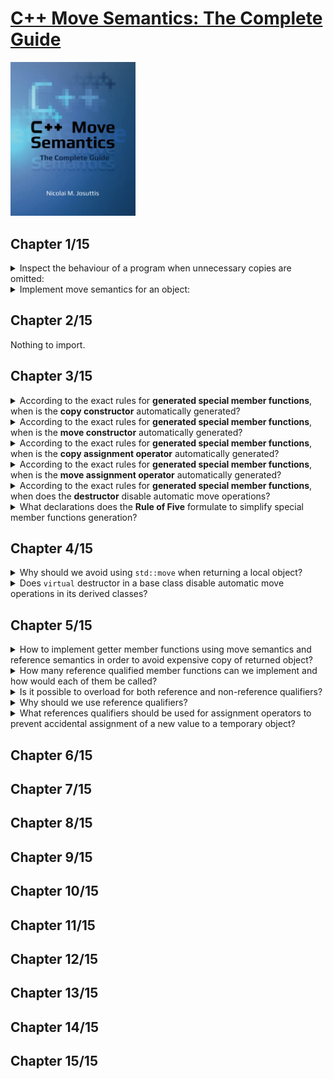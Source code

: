 # [C++ Move Semantics: The Complete Guide](https://www.amazon.com/Move-Semantics-Complete-Guide-First/dp/3967309002/ref=d_pd_sbs_sccl_2_1/135-3266014-6825219?pd_rd_w=N5nO9&content-id=amzn1.sym.3676f086-9496-4fd7-8490-77cf7f43f846&pf_rd_p=3676f086-9496-4fd7-8490-77cf7f43f846&pf_rd_r=H0GGED0Y9YFS2H3EYNDM&pd_rd_wg=rcVK4&pd_rd_r=a7164440-01e1-49bb-834a-e59ca725a1e1&pd_rd_i=3967309002&psc=1)
<img alt="9783967309003" src="../covers/9783967309003.jpg" width="200"/>

## Chapter 1/15

<details>
<summary>Inspect the behaviour of a program when unnecessary copies are omitted:</summary>

> ```cpp
> #include <vector>
> #include <string>
> 
> std::vector<std::string> f()
> {
>     std::vector<std::string> cells; // default constructed vector without allocations
>     cells.reserve(3); // allocate 3 elements of std::string
>     std::string s{"data"}; // default constructed std::string
>     cells.push_back(s); // 1st vector element copy constructed
>     cells.push_back(s+s); // default construction of temporary object
>                           // and move construction of 2nd vector element
>     cells.push_back(std::move(s)); // move constructed 3rd vector element
>                                    // empty out s object
>     return cells; // optimize out vector as return value
> }
> 
> int main()
> {
>     std::vector<std::string> v;
>     v = f(); // move assigned constructed vector by return value
> }
> ``````

> Origin: 1

> References:
> - [std::move](https://en.cppreference.com/w/cpp/utility/move)
---
</details>

<details>
<summary>Implement move semantics for an object:</summary>

> ```cpp
> #include <utility>
> 
> class bag
> {
> private:
>     unsigned int _count;
>     int* _storage;
> 
> public:
>     bag(int const& number): _count{0}, _storage{nullptr}
>     {
>         _count++;
>         _storage = new int{number};
>     }
> 
>     virtual ~bag()
>     {
>         if (_count)
>             delete _storage;
>     }
> 
>     bag(bag const& other): _count{other._count}
>     {
>         _storage = new int{*other._storage};
>     }
> 
>     bag(bag&& other): _count{other._count}, _storage{other._storage}
>     {
>         other._count = 0;
>         other._storage = nullptr;
>     }
> };
> 
> int main()
> {
>     bag a{1};
>     bag b{std::move(a)};
> }
> ``````

> Origin: 1

> References:
> - [Move constructors](https://en.cppreference.com/w/cpp/language/move_constructor "cpp/language/move_constructor")
> - [Move assignment operator](https://en.cppreference.com/w/cpp/language/move_assignment "cpp/language/move_assignment")
---
</details>

## Chapter 2/15

Nothing to import.

## Chapter 3/15

<details>
<summary>According to the exact rules for <b>generated special member functions</b>, when is the <b>copy constructor</b> automatically generated?</summary>

> The copy constructor is automatically generated when all of the following conditions are met:
> * No <b>move constructor</b> is user-declared
> * No <b>move assignment operator</b> is user-declared

> Origin: 3.3.8

> References:
> - [Copy Constructors](https://en.cppreference.com/w/cpp/language/copy_constructor)
---
</details>

<details>
<summary>According to the exact rules for <b>generated special member functions</b>, when is the <b>move constructor</b> automatically generated?</summary>

> The move constructor is automatically generated when all of the following conditions are met:
> * No <b>copy constructor</b> is user-declared
> * No <b>copy assignment operator</b> is user-declared
> * No <b>move assignment operator</b> is user-declared
> * No <b>destructor</b> is user-declared

> Origin: 3.3.8

> References:
> - [Move Constructor](https://en.cppreference.com/w/cpp/language/move_constructor)
---
</details>

<details>
<summary>According to the exact rules for <b>generated special member functions</b>, when is the <b>copy assignment operator</b> automatically generated?</summary>

> The copy assignment operator is automatically generated when all of the following conditions are met:
> * No <b>move constructor</b> is user-declared
> * No <b>move assignment operator</b> is user-declared

> Origin: 3.3.8

> References:
> [Copy Assignment Operator](https://en.cppreference.com/w/cpp/language/copy_assignment)
---
</details>

<details>
<summary>According to the exact rules for <b>generated special member functions</b>, when is the <b>move assignment operator</b> automatically generated?</summary>

> The move constructor is automatically generated when all of the following conditions are met:
> * No <b>copy constructor</b> is user-declared
> * No <b>move constructor</b> is user-declared
> * No <b>copy assignment operator</b> is user-declared
> * No <b>destructor</b> is user-declared

> Origin: 3.3.8

> References:
> [Move Assignment Operator](https://en.cppreference.com/w/cpp/language/move_assignment)
---
</details>

<details>
<summary>According to the exact rules for <b>generated special member functions</b>, when does the <b>destructor</b> disable automatic move operations?</summary>

> Declaring destructors in anyway disables the automatic generation of move operations.

> Origin: 3.3.8

> References:
> [Destructor](https://en.cppreference.com/w/cpp/language/destructor)
---
</details>

<details>
<summary>What declarations does the <b>Rule of Five</b> formulate to simplify special member functions generation?</summary>

> The guideline is to either declare all five (copy constructor, move constructor, copy assignment operator, move assignment operator, and destructor) or none of them.
> Declaration means either to implement, set as default, or set as deleted.

> Origin: 3.4

> References:
> - [The Rule of Three/Five/Zero](https://en.cppreference.com/w/cpp/language/rule_of_three)
---
</details>

## Chapter 4/15

<details>
<summary>Why should we avoid using <code>std::move</code> when returning a local object?</summary>

> Returning a local object by value automatically uses move semantics if supported.
> On the other hand, `std::move` is just a `static_cast` to an rvalue reference,
> therefore disables **return value optimization**, which usually allows the returned
> object to be used as a return value instead.
>
> ```cpp
> std::string foo()
> {
>     std::string s;
>     return std::move(s); // BAD, returns std::string&&
> }
> ``````

> Origin: 4.2

> References:
> - [std::move](https://en.cppreference.com/w/cpp/utility/move)
---
</details>

<details>
<summary>Does <code>virtual</code> destructor in a base class disable automatic move operations in its derived classes?</summary>

> Usually, in polymorphic derived classes there is no need to declare special member functions, especially virtual destructor.
>
> ```cpp
> class Base
> {
> public:
>     virtual void do_something() const = 0;
>     virtual ~Base() = default;
> };
> 
> class Derived: public Base
> {
> public:
>     virtual void do_something() const override;
>     virtual ~Derived() = default; // BAD, redundant, disables move
> };
> ``````

> Origin: 4.4.2

> References:
> - [Destructors](https://en.cppreference.com/w/cpp/language/destructor)
---
</details>

## Chapter 5/15

<details>
<summary>How to implement getter member functions using move semantics and reference semantics in order to avoid expensive copy of returned object?</summary>

> A getter returning by value is safe but each time we call it we might make a copy:
>
> ```cpp
> class Recipients
> {
> private:
>     std::vector<std::string> _names;
> public:
>     std::vector<std::string> names() const {
>         return _names;
>     }
> };
> ``````
>
> A getter returning by reference is fast but unsafe because the caller has to ensure
> that the object the returned reference refers to lives long enough.
>
> ```cpp
> class Recipients
> {
> private:
>     std::vector<std::string> _names;
> public:
>     std::vector<std::string> const& names() const {
>         return _names;
>     }
> };
> ``````
>
> This will fail when object is an rvalue reference:
>
> ```cpp
> for (std::string name: returnRecipients().names()) // undefined behavior
> {
>     if (name == "manager")
>         ...
> };
> ``````
>
> Using move semantics we can return by reference if it is safe to do so, and return
> by value if we might run into lifetime issues:
>
> ```cpp
> class Recipients
> {
> private:
>     std::vector<std::string> _names;
> public:
>     std::vector<std::string> names() && { // where we no longer need the value
>         return std::move(_names); // we steal and return by value
>     }
>     std::vector<std::string> const& names() const& { // in all other cases
>         return _names; // we give access to the member
>     }
> };
> ``````
>
> We overload the getter with different reference qualifiers in the same way as
> when overloading a function for `&&` and `const&` parameters.
>
> The version with the `&&` qualifier is used when we have an object where we
> no longer need the value, an object that is about to die or that we have marked
> with `std::move()`.
>
> The version with `const&` qualifier is used in all other cases. It is only the
> fallback if we cannot take the `&&` version. Thus this function is used if we have
> an object that is not about to die or marked with `std::move()`.
>
> We now have both good performance and safety.

> Origin: 5.1.3

> References:
> - [Non-static member functions](https://en.cppreference.com/w/cpp/language/member_functions)
---
</details>

<details>
<summary>How many reference qualified member functions can we implement and how would each of them be called?</summary>

> Since C++98 we can overload member functions for implementing a const and non-const version.
>
> ```cpp
> class C
> {
> public:
>     void foo();
>     void foo() const;
> };
> ``````
>
> Now with move semantics we have new ways to overload functions with qualifiers because
> we have different reference qualifiers.
> ```cpp
> class C
> {
> public:
>     void foo() const&;
>     void foo() &&;
>     void foo() &;
>     void foo() const&&;
> };
> 
> int main()
> {
>     C x;
>     x.foo();                // foo() &
>     C{}.foo();              // foo() &&
>     std::move(x).foo();     // foo() &&
> 
>     const C cx;
>     cx.foo();               // foo() const&
>     std::move(cx).foo();    // foo() const&&
> }
> ``````
>
> Usually, we have only two or three of these overloads, such as using `&&` and `const&`
> (and `&`) for getters.

> Origin: 5.2

> References:
> - [Non-static member functions](https://en.cppreference.com/w/cpp/language/member_functions)
---
</details>

<details>
<summary>Is it possible to overload for both reference and non-reference qualifiers?</summary>

> Overloading for both reference and value qualifiers is not allowed.
>
> ```cpp
> class C
> {
> public:
>     void foo() &&;
>     void foo() const; // ERROR
> };
> ``````

> Origin: 5.2

> References:
> - [Non-static member functions](https://en.cppreference.com/w/cpp/language/member_functions)
---
</details>

<details>
<summary>Why should we use reference qualifiers?</summary>

> Reference qualifiers allow us to implement functions differently when they are called
> for objects of a specific value category.
>
> Although we do have this feature, it is not used as much as it could be.
> In particular, we should use it to ensure that operations that modify objects are not
> called for temporary objects that are about to die.

> Origin: 5.3

> References:
> - [Non-static member functions](https://en.cppreference.com/w/cpp/language/member_functions)
---
</details>

<details>
<summary>What references qualifiers should be used for assignment operators to prevent accidental assignment of a new value to a temporary object?</summary>

> The assignment operators for strings are declared as follows:
>
> ```cpp
> namespace std {
>     template<typename charT, ...>
>     class basic_string {
>     public:
>         constexpr basic_string& operator=(const basic_string& str);
>         constexpr basic_string& operator=(basic_string&& str) noexcept(...);
>         constexpr basic_string& operator=(const charT* s);
>     };
> }
> ``````
>
> This enables accidental assignment of a new value to a temporary string:
>
> ```cpp
> std::string getString();
> getString() = "sample";     // Okay
> foo(getString() = "");      // Okay, accidental assignment instead of comparison
> ``````
>
> Accidental assignments can be prevented by using reference qualifiers:
>
> ```cpp
> namespace std {
>     template<typename charT, ...>
>     class basic_string {
>     public:
>         constexpr basic_string& operator=(const basic_string& str) &;
>         constexpr basic_string& operator=(basic_string&& str) & noexcept(...);
>         constexpr basic_string& operator=(const charT* s) &;
>     };
> }
> ``````
>
> Code like this will no longer compile:
>
> ```cpp
> std::string getString();
> getString() = "sample";     // Error
> foo(getString() = "");      // Error
> ``````
>
> In general, you should do this for every member function that might modify an object.
>
> ```cpp
> class MyType {
>     public:
>         // disable assigning value to temporary objects
>         MyType& operator=(const MyType&) & = default;
>         MyType& operator=(MyType&&) & = default;
> 
>         // enable these because they were disabled by assignment operators
>         MyType(MyType const&) = default;
>         MyType(MyType&&) = default;
> };
> ``````

> Origin: 5.3.1

> References:
> - [Assignment operators](https://en.cppreference.com/w/cpp/language/operator_assignment)
---
</details>

## Chapter 6/15
## Chapter 7/15
## Chapter 8/15
## Chapter 9/15
## Chapter 10/15
## Chapter 11/15
## Chapter 12/15
## Chapter 13/15
## Chapter 14/15
## Chapter 15/15
